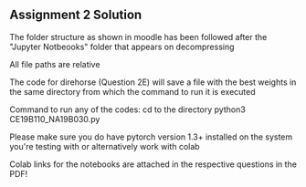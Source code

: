 ## Assignment 2 Solution

The folder structure as shown in moodle has been followed after the "Jupyter Notbeooks" folder that appears on decompressing

All file paths are relative

The code for direhorse (Question 2E) will save a file with the best weights in the same directory from which the command to run it is executed

Command to run any of the codes:
cd to the directory
python3 CE19B110_NA19B030.py

Please make sure you do have pytorch version 1.3+ installed on the system you're testing with or alternatively work with colab

Colab links for the notebooks are attached in the respective questions in the PDF!
